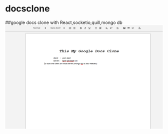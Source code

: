 # docsclone
##google docs clone with React,socketio,quill,mongo db
![alt text](https://github.com/badushaebrahim/docsclone/blob/master/Capture.PNG)
